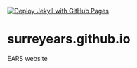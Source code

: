 [![Deploy Jekyll with GitHub Pages](https://github.com/SurreyEARS/surreyears.github.io/actions/workflows/jekyll-gh-pages.yml/badge.svg)](https://github.com/SurreyEARS/surreyears.github.io/actions/workflows/jekyll-gh-pages.yml)

# surreyears.github.io
EARS website
